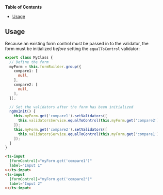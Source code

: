 <!-- START doctoc generated TOC please keep comment here to allow auto update -->
<!-- DON'T EDIT THIS SECTION, INSTEAD RE-RUN doctoc TO UPDATE -->
**Table of Contents**

- [Usage](#usage)

<!-- END doctoc generated TOC please keep comment here to allow auto update -->

## Usage

Because an existing form control must be passed in to the validator, the form must be initialized
_before_ setting the `equalToControl` validator:

```typescript
export class MyClass {
  // Define the form
  myForm = this.formBuilder.group({
    compare1: [
      null,
    ],
    compare2: [
      null,
    ],
  });

  // Set the validators after the form has been initialized
  ngOnInit() {
    this.myForm.get('compare1').setValidators([
      this.validatorsService.equalToControl(this.myForm.get('compare2')),
    ]);
    this.myForm.get('compare2').setValidators([
      this.validatorsService.equalToControl(this.myForm.get('compare1')),
    ]);
  }
}
```

```html
<ts-input
  [formControl]="myForm.get('compare1')"
  label="Input 1"
></ts-input>
<ts-input
  [formControl]="myForm.get('compare2')"
  label="Input 2"
></ts-input>
```
